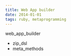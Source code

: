 ```yaml
---
title: Web App builder
date: 2014-01-01
tags: ruby, metaprogramming
---
```


web_app_builder
  - zip_dsl
  - meta_methods